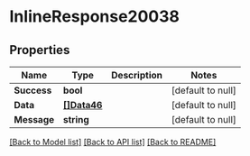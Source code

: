 # InlineResponse20038

## Properties
Name | Type | Description | Notes
------------ | ------------- | ------------- | -------------
**Success** | **bool** |  | [default to null]
**Data** | [**[]Data46**](Data46.md) |  | [default to null]
**Message** | **string** |  | [default to null]

[[Back to Model list]](../README.md#documentation-for-models) [[Back to API list]](../README.md#documentation-for-api-endpoints) [[Back to README]](../README.md)

